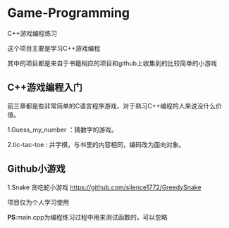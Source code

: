 # Game-Programming
C++游戏编程练习

这个项目主要是学习C++游戏编程

其中的项目都是来自于书籍相应的项目和github上收集到的比较简单的小游戏

## C++游戏编程入门

前三章都是些非常简单的C语言程序游戏，对于熟习C++编程的人来说没什么价值。

1.Guess_my_number ：猜数字的游戏。

2.tic-tac-toe : 井字棋，与书里的内容相同，编码改为面向对象。

## Github小游戏

1.Snake 贪吃蛇小游戏 <https://github.com/silence1772/GreedySnake>



项目仅为个人学习使用



**PS**:main.cpp为编程练习过程中用来测试函数的，可以忽略